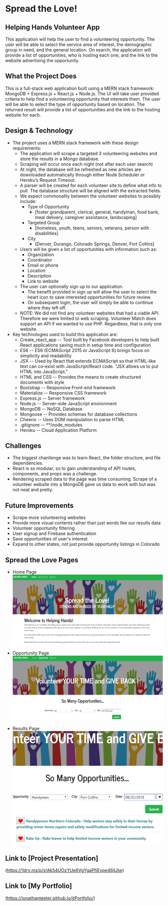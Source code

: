 # Spread the Love!
## Helping Hands Volunteer App
This application will help the user to find a volunteering opportunity.  The user will be able to select the service area of interest, the demographic group in need, and the general location.  On search, the application will provide a list of opportunities, who is hosting each one, and the link to the website advertising the opportunity.

## What the Project Does
This is a full-stack web application built using a MERN stack framework:  MongoDB + Express.js + React.js + Node.js.  The UI will take user provided criteria to help find a volunteering opportunity that interests them.  The user will be able to select the type of opportunity based on location.  The returned result will provide a list of opportunities and the link to the hosting website for each.

## Design & Technology
* The project uses a MERN stack framework with these design requirements:
    * The application will scrape a targeted 3 volunteering websites and store the results in a Mongo database.  
    * Scraping will occur once each night (not after each user search) 
    * At night, the database will be refreshed as new articles are downloaded automatically through either Node Scheduler or Heroku’s Request Timeout. 
    * A parser will be created for each volunteer site to define what info to pull.  The database structure will be aligned with the extracted fields.  
    * We expect commonality between the volunteer websites to possibly include:
        * Type of Opportunity	
            * [foster grandparent, clerical, general, handyman, food bank, meal delivery, caregiver assistance, landscaping]
        * Targeted Group 
            * [homeless, youth, teens, seniors, veterans, person with disabilities]
        * City 
            * [Denver, Durango, Colorado Springs, Denver, Fort Collins]
    * Users will be given a list of opportunities with information such as:
        * Organization
        * Coordinator
        * Email or phone
        * Location
        * Description
        * Link to website
    * The user can optionally sign up to our application.
        * The benefit provided in sign up will allow the user to select the heart icon to save interested opportunities for future review.
        * On subsequent login, the user will simply be able to continue where they left off.
    * NOTE:  We did not find any volunteer websites that had a viable API.  Therefore we were limited to web scraping.  Volunteer Match does support an API if we wanted to use PHP.  Regardless, that is only one website.
* Key technologies used to build this application are:
    * Create_react_app -- Tool built by Facebook developers to help built React applications saving much in setup time and configuration
    * ES6 -- ES6 (ECMAScript 2015 or JavaScript 6) brings focus on simplicity and readability
    * JSX -- Used by React that extends ECMAScript so that HTML-like text can co-exist with JavaScript/React code.  "JSX allows us to put HTML into JavaScript."
    * HTML and CSS -- Provides the means to create structured documents with style
    * Bootstrap -- Responsive Front-end framework
    * Materialize -- Responsive CSS framework
    * Express.js -- Server framework
    * Node.js -- Server-side JavaScript environment
    * MongoDB -- NoSQL Database
    * Mongoose -- Provides schemas for database collections
    * Cheerio -- Uses DOM manipulation to parse HTML
    * .gitignore -- **/node_modules
    * Heroku -- Cloud Application Platform

## Challenges
* The biggest chanllenge was to learn React, the folder structure, and file dependencies.
* React is so modular, so to gain understanding of API routes, components, and props was a challenge.
* Rendering scraped data to the page was time consuming.  Scrape of a volunteer website into a MongoDB gave us data to work with but was not neat and pretty.

## Future Improvements
* Scrape more volunteering websites
* Provide more visual contents rather than just words like our results data
* Volunteer opportunity filtering
* User signup and Firebase authentication
* Save opportunities of user's interest
* Expand to other states, not just provide opportunity listings in Colorado

## Spread the Love Pages
* Home Page
![Home Page Screenshot](images/HomePage.png)

* Opportunity Page
![Opportunity Page Screenshot](images/OpportunityPage.png)

* Results Page
![Returned Results Screenshot](images/HelpingHands.png)

## Link to [Project Presentation]
(https://1drv.ms/p/s!Ak54UOzYUe6VgYgaPfiEype46jIJIw)

## Link to [My Portfolio] 
(https://jonathanteeter.github.io/jtPortfolio/)